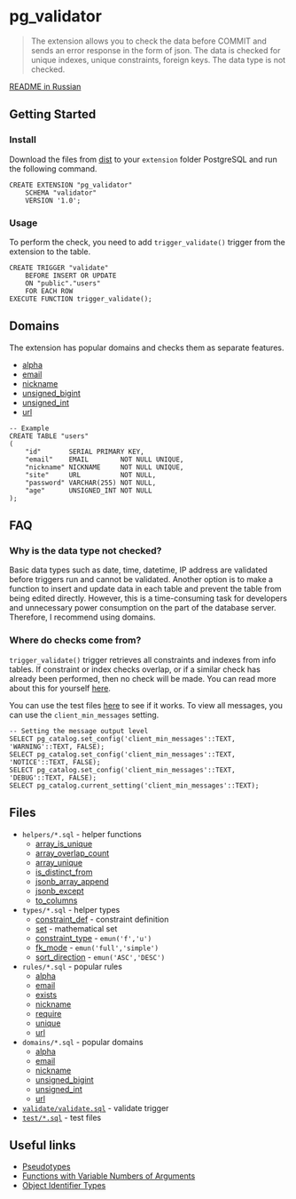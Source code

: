 # pg_validator

> The extension allows you to check the data before COMMIT and sends an error response in the form
> of json. The data is checked for unique indexes, unique constraints, foreign keys. The data type
> is not checked.

[README in Russian](./README.ru.md)

## Getting Started

### Install

Download the files from [dist](./dist) to your `extension` folder PostgreSQL and run the following
command.

```postgresql
CREATE EXTENSION "pg_validator"
    SCHEMA "validator"
    VERSION '1.0';
```

### Usage

To perform the check, you need to add `trigger_validate()` trigger from the extension to the table.

```postgresql
CREATE TRIGGER "validate"
    BEFORE INSERT OR UPDATE
    ON "public"."users"
    FOR EACH ROW
EXECUTE FUNCTION trigger_validate();
```

## Domains

The extension has popular domains and checks them as separate features.

- [alpha](./domains/alpha.sql)
- [email](./domains/email.sql)
- [nickname](./domains/nickname.sql)
- [unsigned_bigint](./domains/unsigned_bigint.sql)
- [unsigned_int](./domains/unsigned_int.sql)
- [url](./domains/url.sql)

```postgresql
-- Example
CREATE TABLE "users"
(
    "id"       SERIAL PRIMARY KEY,
    "email"    EMAIL        NOT NULL UNIQUE,
    "nickname" NICKNAME     NOT NULL UNIQUE,
    "site"     URL          NOT NULL,
    "password" VARCHAR(255) NOT NULL,
    "age"      UNSIGNED_INT NOT NULL
);
```

## FAQ

### Why is the data type not checked?

Basic data types such as date, time, datetime, IP address are validated before triggers run and
cannot be validated. Another option is to make a function to insert and update data in each table
and prevent the table from being edited directly. However, this is a time-consuming task for
developers and unnecessary power consumption on the part of the database server. Therefore, I
recommend using domains.

### Where do checks come from?

`trigger_validate()` trigger retrieves all constraints and indexes from info tables. If constraint
or index checks overlap, or if a similar check has already been performed, then no check will be
made. You can read more about this for yourself [here](./validate/validate.sql).

You can use the test files [here](./test/validate) to see if it works. To view all messages, you can
use the `client_min_messages` setting.

```postgresql
-- Setting the message output level
SELECT pg_catalog.set_config('client_min_messages'::TEXT, 'WARNING'::TEXT, FALSE);
SELECT pg_catalog.set_config('client_min_messages'::TEXT, 'NOTICE'::TEXT, FALSE);
SELECT pg_catalog.set_config('client_min_messages'::TEXT, 'DEBUG'::TEXT, FALSE);
SELECT pg_catalog.current_setting('client_min_messages'::TEXT);
```

## Files

- `helpers/*.sql` - helper functions
    - [array_is_unique](./helpers/array_is_unique.sql)
    - [array_overlap_count](./helpers/array_overlap_count.sql)
    - [array_unique](./helpers/array_unique.sql)
    - [is_distinct_from](./helpers/is_distinct_from.sql)
    - [jsonb_array_append](./helpers/jsonb_array_append.sql)
    - [jsonb_except](./helpers/jsonb_except.sql)
    - [to_columns](./helpers/to_columns.sql)
- `types/*.sql` - helper types
    - [constraint_def](./types/constraint_def) - constraint definition
    - [set](./types/set) - mathematical set
    - [constraint_type](./types/constraint_type.sql) - `emun('f','u')`
    - [fk_mode](./types/fk_mode.sql) - `emun('full','simple')`
    - [sort_direction](./types/sort_direction.sql) - `emun('ASC','DESC')`
- `rules/*.sql` - popular rules
    - [alpha](./rules/alpha.sql)
    - [email](./rules/email.sql)
    - [exists](./rules/exists_rule.sql)
    - [nickname](./rules/nickname.sql)
    - [require](./rules/require_rule.sql)
    - [unique](./rules/unique_rule.sql)
    - [url](./rules/url.sql)
- `domains/*.sql` - popular domains
    - [alpha](./domains/alpha.sql)
    - [email](./domains/email.sql)
    - [nickname](./domains/nickname.sql)
    - [unsigned_bigint](./domains/unsigned_bigint.sql)
    - [unsigned_int](./domains/unsigned_int.sql)
    - [url](./domains/url.sql)
- [`validate/validate.sql`](./validate/validate.sql) - validate trigger
- [`test/*.sql`](./test) - test files

## Useful links

- [Pseudotypes](https://www.postgresql.org/docs/current/datatype-pseudo.html)
- [Functions with Variable Numbers of Arguments](https://www.postgresql.org/docs/current/xfunc-sql.html#XFUNC-SQL-VARIADIC-FUNCTIONS)
- [Object Identifier Types](https://www.postgresql.org/docs/current/datatype-oid.html#DATATYPE-OID-TABLE)
